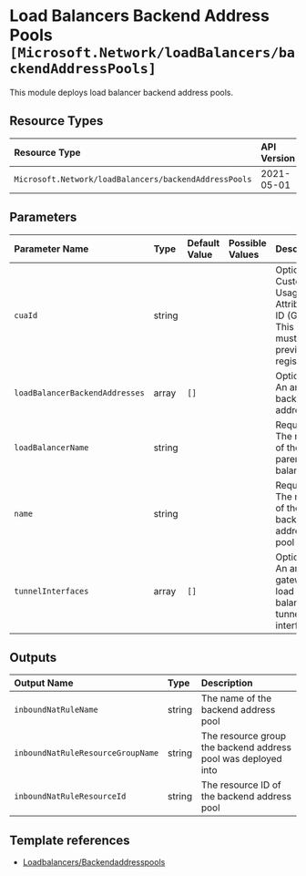 # Load Balancers Backend Address Pools `[Microsoft.Network/loadBalancers/backendAddressPools]`

This module deploys load balancer backend address pools.

## Resource Types

| Resource Type | API Version |
| :-- | :-- |
| `Microsoft.Network/loadBalancers/backendAddressPools` | 2021-05-01 |

## Parameters

| Parameter Name | Type | Default Value | Possible Values | Description |
| :-- | :-- | :-- | :-- | :-- |
| `cuaId` | string |  |  | Optional. Customer Usage Attribution ID (GUID). This GUID must be previously registered |
| `loadBalancerBackendAddresses` | array | `[]` |  | Optional. An array of backend addresses. |
| `loadBalancerName` | string |  |  | Required. The name of the parent load balancer |
| `name` | string |  |  | Required. The name of the backend address pool |
| `tunnelInterfaces` | array | `[]` |  | Optional. An array of gateway load balancer tunnel interfaces. |

## Outputs

| Output Name | Type | Description |
| :-- | :-- | :-- |
| `inboundNatRuleName` | string | The name of the backend address pool |
| `inboundNatRuleResourceGroupName` | string | The resource group the backend address pool was deployed into |
| `inboundNatRuleResourceId` | string | The resource ID of the backend address pool |

## Template references

- [Loadbalancers/Backendaddresspools](https://docs.microsoft.com/en-us/azure/templates/Microsoft.Network/loadBalancers/backendAddressPools)
